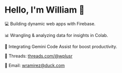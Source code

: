 # Hello, I'm William 👋

💻 Building dynamic web apps with Firebase.

📊 Wrangling & analyzing data for insights in Colab.

🤖 Integrating Gemini Code Assist for boost productivity.

🧵 Threads: [threads.com/@wplusr](https://www.threads.com/@wplusr)

🦆 Email: [wramirez@duck.com](mailto:wramirez@duck.com)
